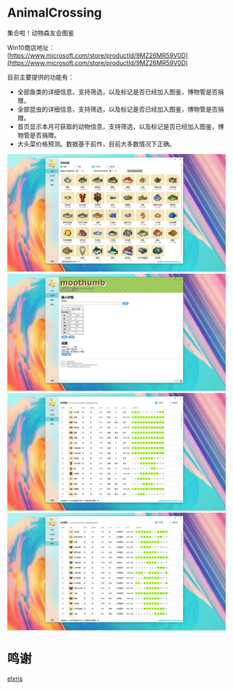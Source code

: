 # AnimalCrossing
集合啦！动物森友会图鉴

Win10商店地址：[https://www.microsoft.com/store/productId/9MZ26MR59V0D](https://www.microsoft.com/store/productId/9MZ26MR59V0D)

目前主要提供的功能有：
- 全部鱼类的详细信息，支持筛选，以及标记是否已经加入图鉴，博物管是否捐赠。
- 全部昆虫的详细信息，支持筛选，以及标记是否已经加入图鉴，博物管是否捐赠。
- 首页显示本月可获取的动物信息，支持筛选，以及标记是否已经加入图鉴，博物管是否捐赠。
- 大头菜价格预测。数据基于前作，目前大多数情况下正确。

![主页](https://github.com/KevinZjYang/AnimalCrossing/blob/master/AnimalCrossingDbTool/Data/home.png)
![大头菜](https://github.com/KevinZjYang/AnimalCrossing/blob/master/AnimalCrossingDbTool/Data/price.png)
![鱼类](https://github.com/KevinZjYang/AnimalCrossing/blob/master/AnimalCrossingDbTool/Data/fish.png)
![昆虫](https://github.com/KevinZjYang/AnimalCrossing/blob/master/AnimalCrossingDbTool/Data/insect.png)

# 鸣谢
[elxris](https://github.com/elxris/Turnip-Calculator)
